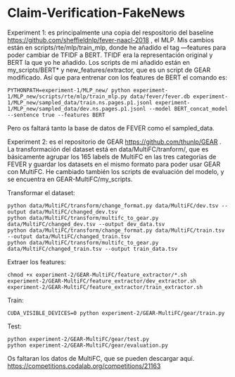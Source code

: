 # Claim-Verification-FakeNews

Experiment 1: es principalmente una copia del respositorio del baseline https://github.com/sheffieldnlp/fever-naacl-2018 , el MLP. 
Mis cambios están en scripts/rte/mlp/train_mlp, donde he añadido el tag —features para poder cambiar de TFIDF a BERT. TFIDF era la representación original y BERT la que yo he añadido. Los scripts de mi añadido están en my_scripts/BERT* y new_features/extractor, que es un script de GEAR modificado. Así que para entrenar con los features de BERT el comando es:

`
PYTHONPATH=experiment-1/MLP_new/ python experiment-1/MLP_new/scripts/rte/mlp/train_mlp.py data/fever/fever.db experiment-1/MLP_new/sampled_data/train.ns.pages.p1.jsonl experiment-1/MLP_new/sampled_data/dev.ns.pages.p1.jsonl --model BERT_concat_model --sentence true --features BERT
`

Pero os faltará tanto la base de datos de FEVER como el sampled_data. 

Experiment 2: es el repositorio de GEAR https://github.com/thunlp/GEAR . La transformación del dataset está en data/MultiFC/tranform/, que es básicamente agrupar los 165 labels de MultiFC en las tres categorías de FEVER y guardar los datasets en el mismo formato para poder usar GEAR con MultiFC. He cambiado también los scripts de evaluación del modelo, y se encuentra en GEAR-MultiFC/my_scripts. 

Transformar el dataset:

```
python data/MultiFC/transform/change_format.py data/MultiFC/dev.tsv --output data/MultiFC/changed_dev.tsv
python data/MultiFC/transform/multifc_to_gear.py data/MultiFC/changed_dev.tsv --output dev_data.tsv
python data/MultiFC/transform/change_format.py data/MultiFC/train.tsv --output data/MultiFC/changed_train.tsv
python data/MultiFC/transform/multifc_to_gear.py data/MultiFC/changed_train.tsv --output train_data.tsv
```

Extraer los features:

```
chmod +x experiment-2/GEAR-MultiFC/feature_extractor/*.sh
experiment-2/GEAR-MultiFC/feature_extractor/dev_extractor.sh
experiment-2/GEAR-MultiFC/feature_extractor/train_extractor.sh
```

Train:

```
CUDA_VISIBLE_DEVICES=0 python experiment-2/GEAR-MultiFC/gear/train.py 
```

Test:

```
python experiment-2/GEAR-MultiFC/gear/test.py 
python experiment-2/GEAR-MultiFC/gear/evaluation.py 
```

Os faltaran los datos de MultiFC, que se pueden descargar aquí. https://competitions.codalab.org/competitions/21163 
